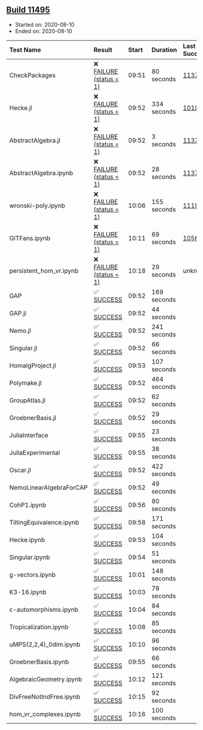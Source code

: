 ## [Build 11495](https://oscarci.mathematik.uni-kl.de/job/oscar/11495/)

* Started on: 2020-08-10
* Ended on: 2020-08-10

| Test Name    | Result | Start | Duration | Last Success | First Failure |
|:-------------|:-------|:------|:---------|:-------------|:--------------|
| CheckPackages | ❌ [FAILURE (status = 1)](https://oscarci.mathematik.uni-kl.de/job/oscar/11495/artifact/logs/build-11495/CheckPackages.log) | 09:51 | 80 seconds | [11376](https://oscarci.mathematik.uni-kl.de/job/oscar/11376/) | [11377](https://oscarci.mathematik.uni-kl.de/job/oscar/11377/) |
| Hecke.jl | ❌ [FAILURE (status = 1)](https://oscarci.mathematik.uni-kl.de/job/oscar/11495/artifact/logs/build-11495/Hecke.jl.log) | 09:52 | 334 seconds | [10197](https://oscarci.mathematik.uni-kl.de/job/oscar/10197/) | [10198](https://oscarci.mathematik.uni-kl.de/job/oscar/10198/) |
| AbstractAlgebra.jl | ❌ [FAILURE (status = 1)](https://oscarci.mathematik.uni-kl.de/job/oscar/11495/artifact/logs/build-11495/AbstractAlgebra.jl.log) | 09:52 | 3 seconds | [11376](https://oscarci.mathematik.uni-kl.de/job/oscar/11376/) | [11377](https://oscarci.mathematik.uni-kl.de/job/oscar/11377/) |
| AbstractAlgebra.ipynb | ❌ [FAILURE (status = 1)](https://oscarci.mathematik.uni-kl.de/job/oscar/11495/artifact/logs/build-11495/AbstractAlgebra.ipynb.log) | 09:52 | 28 seconds | [11376](https://oscarci.mathematik.uni-kl.de/job/oscar/11376/) | [11377](https://oscarci.mathematik.uni-kl.de/job/oscar/11377/) |
| wronski-poly.ipynb | ❌ [FAILURE (status = 1)](https://oscarci.mathematik.uni-kl.de/job/oscar/11495/artifact/logs/build-11495/wronski-poly.ipynb.log) | 10:06 | 155 seconds | [11192](https://oscarci.mathematik.uni-kl.de/job/oscar/11192/) | [11193](https://oscarci.mathematik.uni-kl.de/job/oscar/11193/) |
| GITFans.ipynb | ❌ [FAILURE (status = 1)](https://oscarci.mathematik.uni-kl.de/job/oscar/11495/artifact/logs/build-11495/GITFans.ipynb.log) | 10:11 | 69 seconds | [10566](https://oscarci.mathematik.uni-kl.de/job/oscar/10566/) | [10567](https://oscarci.mathematik.uni-kl.de/job/oscar/10567/) |
| persistent_hom_vr.ipynb | ❌ [FAILURE (status = 1)](https://oscarci.mathematik.uni-kl.de/job/oscar/11495/artifact/logs/build-11495/persistent_hom_vr.ipynb.log) | 10:18 | 29 seconds | unknown | unknown |
| GAP | ✅ [SUCCESS](https://oscarci.mathematik.uni-kl.de/job/oscar/11495/artifact/logs/build-11495/GAP.log) | 09:52 | 169 seconds |  |  |
| GAP.jl | ✅ [SUCCESS](https://oscarci.mathematik.uni-kl.de/job/oscar/11495/artifact/logs/build-11495/GAP.jl.log) | 09:52 | 44 seconds |  |  |
| Nemo.jl | ✅ [SUCCESS](https://oscarci.mathematik.uni-kl.de/job/oscar/11495/artifact/logs/build-11495/Nemo.jl.log) | 09:52 | 241 seconds |  |  |
| Singular.jl | ✅ [SUCCESS](https://oscarci.mathematik.uni-kl.de/job/oscar/11495/artifact/logs/build-11495/Singular.jl.log) | 09:52 | 66 seconds |  |  |
| HomalgProject.jl | ✅ [SUCCESS](https://oscarci.mathematik.uni-kl.de/job/oscar/11495/artifact/logs/build-11495/HomalgProject.jl.log) | 09:53 | 107 seconds |  |  |
| Polymake.jl | ✅ [SUCCESS](https://oscarci.mathematik.uni-kl.de/job/oscar/11495/artifact/logs/build-11495/Polymake.jl.log) | 09:52 | 464 seconds |  |  |
| GroupAtlas.jl | ✅ [SUCCESS](https://oscarci.mathematik.uni-kl.de/job/oscar/11495/artifact/logs/build-11495/GroupAtlas.jl.log) | 09:52 | 62 seconds |  |  |
| GroebnerBasis.jl | ✅ [SUCCESS](https://oscarci.mathematik.uni-kl.de/job/oscar/11495/artifact/logs/build-11495/GroebnerBasis.jl.log) | 09:52 | 29 seconds |  |  |
| JuliaInterface | ✅ [SUCCESS](https://oscarci.mathematik.uni-kl.de/job/oscar/11495/artifact/logs/build-11495/JuliaInterface.log) | 09:55 | 23 seconds |  |  |
| JuliaExperimental | ✅ [SUCCESS](https://oscarci.mathematik.uni-kl.de/job/oscar/11495/artifact/logs/build-11495/JuliaExperimental.log) | 09:55 | 38 seconds |  |  |
| Oscar.jl | ✅ [SUCCESS](https://oscarci.mathematik.uni-kl.de/job/oscar/11495/artifact/logs/build-11495/Oscar.jl.log) | 09:52 | 422 seconds |  |  |
| NemoLinearAlgebraForCAP | ✅ [SUCCESS](https://oscarci.mathematik.uni-kl.de/job/oscar/11495/artifact/logs/build-11495/NemoLinearAlgebraForCAP.log) | 09:52 | 49 seconds |  |  |
| CohP1.ipynb | ✅ [SUCCESS](https://oscarci.mathematik.uni-kl.de/job/oscar/11495/artifact/logs/build-11495/CohP1.ipynb.log) | 09:56 | 80 seconds |  |  |
| TiltingEquivalence.ipynb | ✅ [SUCCESS](https://oscarci.mathematik.uni-kl.de/job/oscar/11495/artifact/logs/build-11495/TiltingEquivalence.ipynb.log) | 09:58 | 171 seconds |  |  |
| Hecke.ipynb | ✅ [SUCCESS](https://oscarci.mathematik.uni-kl.de/job/oscar/11495/artifact/logs/build-11495/Hecke.ipynb.log) | 09:53 | 104 seconds |  |  |
| Singular.ipynb | ✅ [SUCCESS](https://oscarci.mathematik.uni-kl.de/job/oscar/11495/artifact/logs/build-11495/Singular.ipynb.log) | 09:54 | 51 seconds |  |  |
| g-vectors.ipynb | ✅ [SUCCESS](https://oscarci.mathematik.uni-kl.de/job/oscar/11495/artifact/logs/build-11495/g-vectors.ipynb.log) | 10:01 | 148 seconds |  |  |
| K3-16.ipynb | ✅ [SUCCESS](https://oscarci.mathematik.uni-kl.de/job/oscar/11495/artifact/logs/build-11495/K3-16.ipynb.log) | 10:03 | 78 seconds |  |  |
| c-automorphisms.ipynb | ✅ [SUCCESS](https://oscarci.mathematik.uni-kl.de/job/oscar/11495/artifact/logs/build-11495/c-automorphisms.ipynb.log) | 10:04 | 84 seconds |  |  |
| Tropicalization.ipynb | ✅ [SUCCESS](https://oscarci.mathematik.uni-kl.de/job/oscar/11495/artifact/logs/build-11495/Tropicalization.ipynb.log) | 10:08 | 85 seconds |  |  |
| uMPS(2,2,4)_0dim.ipynb | ✅ [SUCCESS](https://oscarci.mathematik.uni-kl.de/job/oscar/11495/artifact/logs/build-11495/uMPS-2-2-4-_0dim.ipynb.log) | 10:10 | 96 seconds |  |  |
| GroebnerBasis.ipynb | ✅ [SUCCESS](https://oscarci.mathematik.uni-kl.de/job/oscar/11495/artifact/logs/build-11495/GroebnerBasis.ipynb.log) | 09:55 | 66 seconds |  |  |
| AlgebraicGeometry.ipynb | ✅ [SUCCESS](https://oscarci.mathematik.uni-kl.de/job/oscar/11495/artifact/logs/build-11495/AlgebraicGeometry.ipynb.log) | 10:12 | 121 seconds |  |  |
| DivFreeNotIndFree.ipynb | ✅ [SUCCESS](https://oscarci.mathematik.uni-kl.de/job/oscar/11495/artifact/logs/build-11495/DivFreeNotIndFree.ipynb.log) | 10:15 | 92 seconds |  |  |
| hom_vr_complexes.ipynb | ✅ [SUCCESS](https://oscarci.mathematik.uni-kl.de/job/oscar/11495/artifact/logs/build-11495/hom_vr_complexes.ipynb.log) | 10:16 | 100 seconds |  |  |
